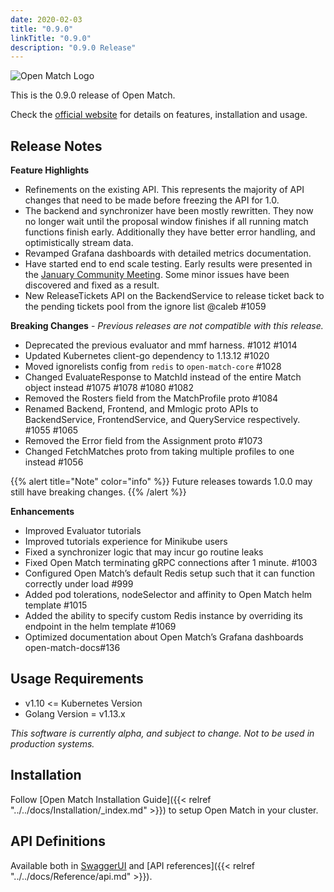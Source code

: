 ```yaml
---
date: 2020-02-03
title: "0.9.0"
linkTitle: "0.9.0"
description: "0.9.0 Release"
---
```


![Open Match Logo](../../../../../images/logo-with-name.png)

This is the 0.9.0 release of Open Match.

Check the [official website](https://open-match.dev) for details on features, installation and usage.

## Release Notes

**Feature Highlights**

 * Refinements on the existing API.  This represents the majority of API changes that need to be made before freezing the API for 1.0.
 * The backend and synchronizer have been mostly rewritten.  They now no longer wait until the proposal window finishes if all running match functions finish early.  Additionally they have better error handling, and optimistically stream data.
 * Revamped Grafana dashboards with detailed metrics documentation.
 * Have started end to end scale testing.  Early results were presented in the [January Community Meeting](https://www.youtube.com/watch?v=vcIzsQ5wegQ).  Some minor issues have been discovered and fixed as a result.
 * New ReleaseTickets API on the BackendService to release ticket back to the pending tickets pool from the ignore list @caleb #1059

**Breaking Changes** - _Previous releases are not compatible with this release._

 * Deprecated the previous evaluator and mmf harness. #1012 #1014
 * Updated Kubernetes client-go dependency to 1.13.12 #1020
 * Moved ignorelists config from `redis` to `open-match-core` #1028
 * Changed EvaluateResponse to MatchId instead of the entire Match object instead #1075 #1078 #1080 #1082
 * Removed the Rosters field from the MatchProfile proto #1084
 * Renamed Backend, Frontend, and Mmlogic proto APIs to BackendService, FrontendService, and QueryService respectively. #1055 #1065
 * Removed the Error field from the Assignment proto #1073
 * Changed FetchMatches proto from taking multiple profiles to one instead #1056

{{% alert title="Note" color="info" %}}
Future releases towards 1.0.0 may still have breaking changes. 
{{% /alert %}}

**Enhancements**

 * Improved Evaluator tutorials
 * Improved tutorials experience for Minikube users
 * Fixed a synchronizer logic that may incur go routine leaks
 * Fixed Open Match terminating gRPC connections after 1 minute. #1003
 * Configured Open Match’s default Redis setup such that it can function correctly under load #999
 * Added pod tolerations, nodeSelector and affinity to Open Match helm template #1015
 * Added the ability to specify custom Redis instance by overriding its endpoint in the helm template #1069
 * Optimized documentation about Open Match’s Grafana dashboards open-match-docs#136

## Usage Requirements

 *  v1.10 <= Kubernetes Version
 * Golang Version = v1.13.x

_This software is currently alpha, and subject to change. Not to be used in production systems._

## Installation

Follow [Open Match Installation Guide]({{< relref "../../docs/Installation/_index.md" >}}) to setup Open Match in your cluster.

## API Definitions

Available both in [SwaggerUI](https://open-match.dev/site/swaggerui/index.html) and [API references]({{< relref "../../docs/Reference/api.md" >}}).
